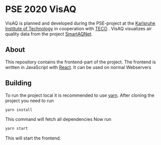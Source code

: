 # PSE 2020 VisAQ
VisAQ is planned and developed during the PSE-project at the [Karlsruhe Institute of Technology](https://www.kit.edu) in cooperation with [TECO](https://www.teco.edu/) .
VisAQ visualizes air quality data from the project [SmartAQNet](https://www.smartaq.net/de).

## About
This repository contains the frontend-part of the project. The frontend is written in JavaScript with [React](https://reactjs.org/). It can be used on normal Webservers


## Building
To run the project local it is recommended to use [yarn](https://yarnpkg.com/). After cloning the project you need to run
```bash
yarn install
```
This command will fetch all dependencies
Now run 
```bash
yarn start
```
This will start the frontend.